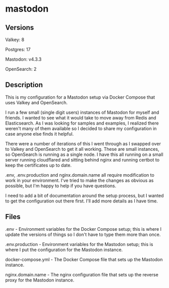 # mastodon

## Versions

Valkey: 8

Postgres: 17

Mastodon: v4.3.3

OpenSearch: 2

## Description

This is my configuration for a Mastodon setup via Docker Compose that uses Valkey and OpenSearch.

I run a few small (single digit users) instances of Mastodon for myself and friends. I wanted to see what it would take to move away from Redis and Elasticsearch. As I was looking for samples and examples, I realized there weren't many of them available so I decided to share my configuration in case anyone else finds it helpful.

There were a number of iterations of this I went through as I swapped over to Valkey and OpenSearch to get it all working. These are small instances, so OpenSearch is running as a single node. I have this all running on a small server running cloudflared and sitting behind nginx and running certbot to keep the certificates up to date.

.env, .env.production and nginx.domain.name all require modification to work in your environment. I've tried to make the changes as obvious as possible, but I'm happy to help if you have questions.

I need to add a bit of documentation around the setup process, but I wanted to get the configuration out there first. I'll add more details as I have time.

## Files

.env - Environment variables for the Docker Compose setup; this is where I update the versions of things so I don't have to type them more than once.

.env.production - Environment variables for the Mastodon setup; this is where I put the configuration for the Mastodon instance.

docker-compose.yml - The Docker Compose file that sets up the Mastodon instance.

nginx.domain.name - The nginx configuration file that sets up the reverse proxy for the Mastodon instance.
